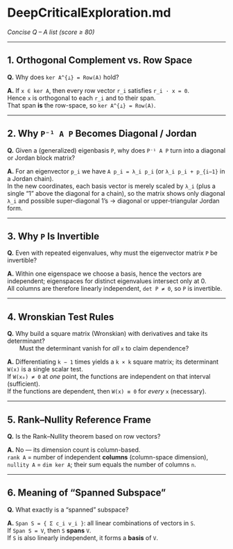 # DeepCriticalExploration.md  
*Concise Q – A list (score ≥ 80)*  

---

## 1. Orthogonal Complement vs. Row Space
**Q.** Why does  `ker A^{⊥} = Row(A)` hold?  

**A.** If `x ∈ ker A`, then every row vector `r_i` satisfies `r_i · x = 0`.  
Hence `x` is orthogonal to each `r_i` and to their span.  
That span **is** the row-space, so `ker A^{⊥} = Row(A)`.

---

## 2. Why `P⁻¹ A P` Becomes Diagonal / Jordan
**Q.** Given a (generalized) eigenbasis `P`, why does `P⁻¹ A P` turn into a diagonal or Jordan block matrix?  

**A.** For an eigenvector `p_i` we have `A p_i = λ_i p_i` (or `λ_i p_i + p_{i−1}` in a Jordan chain).  
In the new coordinates, each basis vector is merely scaled by `λ_i` (plus a single “1” above the diagonal for a chain), so the matrix shows only diagonal `λ_i` and possible super-diagonal 1’s → diagonal or upper-triangular Jordan form.

---

## 3. Why `P` Is Invertible
**Q.** Even with repeated eigenvalues, why must the eigenvector matrix `P` be invertible?  

**A.** Within one eigenspace we choose a basis, hence the vectors are independent; eigenspaces for distinct eigenvalues intersect only at 0.  
All columns are therefore linearly independent, `det P ≠ 0`, so `P` is invertible.

---

## 4. Wronskian Test Rules
**Q.** Why build a square matrix (Wronskian) with derivatives and take its determinant?  
  Must the determinant vanish for *all* `x` to claim dependence?  

**A.** Differentiating `k − 1` times yields a `k × k` square matrix; its determinant `W(x)` is a single scalar test.  
If `W(x₀) ≠ 0` at *one* point, the functions are independent on that interval (sufficient).  
If the functions are dependent, then `W(x) ≡ 0` for *every* `x` (necessary).

---

## 5. Rank–Nullity Reference Frame
**Q.** Is the Rank–Nullity theorem based on row vectors?  

**A.** No — its dimension count is column-based.  
`rank A` = number of independent **columns** (column-space dimension),  
`nullity A` = `dim ker A`; their sum equals the number of columns `n`.

---

## 6. Meaning of “Spanned Subspace”
**Q.** What exactly is a “spanned” subspace?  

**A.** `Span S = { Σ c_i v_i }`: all linear combinations of vectors in `S`.  
If `Span S = V`, then `S` **spans** `V`.  
If `S` is also linearly independent, it forms a **basis** of `V`.
